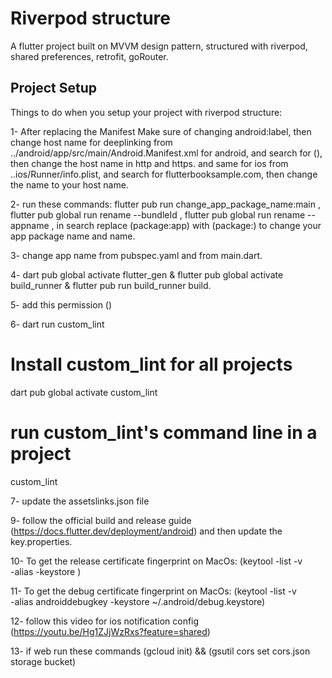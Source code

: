 # Riverpod structure
A flutter project built on MVVM design pattern, structured with riverpod, shared preferences, retrofit, goRouter.

## Project Setup

Things to do when you setup your project with riverpod structure:

1- After replacing the Manifest Make sure of changing android:label, then change host name for deeplinking from ../android/app/src/main/Android.Manifest.xml for android, and search for (<!-- Deep linking -->),
then change the host name in http and https.
and same for ios from ..ios/Runner/info.plist, and search for flutterbooksample.com, then change the name to your host name.

2- run these commands:
flutter pub run change_app_package_name:main <your new package name>,
flutter pub global run rename --bundleId <your new package name>,
flutter pub global run rename --appname <your new App name>,
in search replace (package:app) with (package:<your new App name>)
to change your app package name and name.

3- change app name from pubspec.yaml and from main.dart.

4- dart pub global activate flutter_gen & flutter pub global activate build_runner & flutter pub run build_runner build.

5- add this permission (<uses-permission android:name="android.permission.INTERNET"/>)

6- dart run custom_lint
# Install custom_lint for all projects
dart pub global activate custom_lint
# run custom_lint's command line in a project
custom_lint

7- update the assetslinks.json file

9- follow the official build and release guide (https://docs.flutter.dev/deployment/android) and then update the key.properties.

10- To get the release certificate fingerprint on MacOs: (keytool -list -v \
-alias <your-key-name> -keystore <path-to-production-keystore>)

11- To get the debug certificate fingerprint on MacOs: (keytool -list -v \
-alias androiddebugkey -keystore ~/.android/debug.keystore)

12- follow this video for ios notification config (https://youtu.be/Hg1ZJjWzRxs?feature=shared)

13- if web run these commands (gcloud init) && (gsutil cors set cors.json storage bucket)